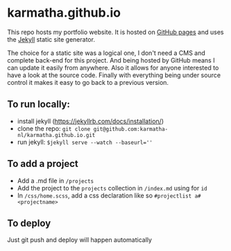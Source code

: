 # karmatha.github.io

This repo hosts my portfolio website. It is hosted on [GitHub pages](https://pages.github.com/) and uses the [Jekyll](https://jekyllrb.com/) static site generator.

The choice for a static site was a logical one, I don't need a CMS and complete back-end for this project. And being hosted by GitHub means I can update it easily from anywhere. Also it allows for anyone interested to have a look at the source code. Finally with everything being under source control it makes it easy to go back to a previous version.

## To run locally: 

- install jekyll (https://jekyllrb.com/docs/installation/)
- clone the repo: `git clone git@github.com:karmatha-nl/karmatha.github.io.git` 
- run jekyll: `$jekyll serve --watch --baseurl=''`

## To add a project

- Add a <projectname>.md file in `/projects`
- Add the project to the `projects` collection in `/index.md` using <projectname> for `id`
- In `/css/home.scss`, add a css declaration like so `#projectlist a#<projectname>` 

## To deploy
Just git push and deploy will happen automatically